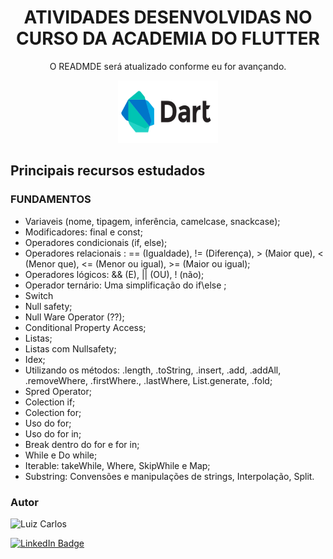 <h1 align="center">ATIVIDADES DESENVOLVIDAS NO CURSO DA ACADEMIA DO FLUTTER</h1>

<p align="center"> O READMDE será atualizado conforme eu for avançando.</p>

<p align="center">
<img width="160" height="100" src="images/dart.png"/>


</p>


## Principais recursos estudados

### FUNDAMENTOS

- Variaveis (nome, tipagem, inferência, camelcase, snackcase);
- Modificadores: final e const;
- Operadores condicionais (if, else);
- Operadores relacionais : == (Igualdade), != (Diferença), > (Maior que), < (Menor que), <= (Menor ou igual), >= (Maior ou igual);
- Operadores lógicos: && (E), || (OU), ! (não);
- Operador ternário: Uma simplificação do if\else ;
- Switch
- Null safety;
- Null Ware Operator (??);
- Conditional Property Access;
- Listas;
- Listas com Nullsafety;
- Idex;
- Utilizando os métodos: .length, .toString, .insert, .add, .addAll, .removeWhere, .firstWhere., .lastWhere, List.generate, .fold;
- Spred Operator;
- Colection if;
- Colection for;
- Uso do for;
- Uso do for in;
- Break dentro do for e for in;
- While e Do while;
- Iterable: takeWhile, Where, SkipWhile e Map;
- Substring: Convensões e manipulações de strings, Interpolação, Split.


### Autor

<img alt="Luiz Carlos" title="Luiz Carlos" src="https://avatars.githubusercontent.com/u/29442285?s=96&v=4" height="100" width="100" />

[![LinkedIn Badge](https://img.shields.io/badge/-LUIZ_CARLOS-blue?style=flat-square&logo=Linkedin&logoColor=white&link=https://www.linkedin.com/in/luizzlcs/)](https://www.linkedin.com/in/luizzlcs/)
